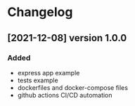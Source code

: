 # Changelog

## [2021-12-08] version 1.0.0

### Added

- express app example
- tests example
- dockerfiles and docker-compose files
- github actions CI/CD automation
